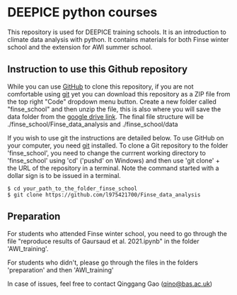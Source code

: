 # DEEPICE python courses

This repository is used for DEEPICE training schools.
It is an introduction to climate data analysis with python.
It contains materials for both Finse winter school and the extension for AWI summer school.

## Instruction to use this Github repository

While you can use [GitHub](https://github.com/) to clone this repository, if you are not comfortable using [git](https://git-scm.com/) yet you can download this repository as a ZIP file from the top right "Code" dropdown menu button.
Create a new folder called "finse_school" and then unzip the file, this is also where you will save the data folder from the [google drive link](https://drive.google.com/drive/folders/1UImBdIkGGyUL8xbgWTaS4Y53nakdcjsa?usp=sharing).
The final file structure will be ./finse_school/Finse_data_analysis and ./finse_school/data

If you wish to use git the instructions are detailed below.
To use GitHub on your computer, you need [git](https://git-scm.com/) installed.
To clone a Git repository to the folder 'finse_school', you need to change the currrent working directory to 'finse_school' using 'cd' ('pushd' on Windows) and then use 'git clone' + the URL of the repository in a terminal.
Note the command started with a dollar sign is to be issued in a terminal.

    $ cd your_path_to_the_folder_finse_school
    $ git clone https://github.com/l975421700/Finse_data_analysis

## Preparation

For students who attended Finse winter school, you need to go through the file "reproduce results of Gaursaud et al. 2021.ipynb" in the folder 'AWI_training'.

For students who didn't, please go through the files in the folders 'preparation' and then 'AWI_training'

In case of issues, feel free to contact Qinggang Gao (qino@bas.ac.uk)
